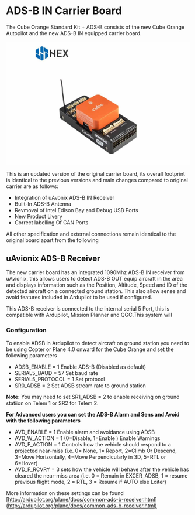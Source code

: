 # ADS-B IN Carrier Board

The Cube Orange Standard Kit + ADS-B consists of the new Cube Orange Autopilot and the new ADS-B IN equipped carrier board.

![](../.gitbook/assets/700x467xorange-cube-standard-adsb-03.jpg.pagespeed.ic.b76kbv8lhc.jpg)

This is an updated version of the original carrier board, its overall footprint is identical to the previous versions and main changes compared to original carrier are as follows:

* Integration of uAvonix ADS-B IN Receiver
* Built-In ADS-B Antenna 
* Revmoval of Intel Edison Bay and Debug USB Ports
* New Product Livery 
* Correct labelling Of CAN Ports 

All other specification and external connections remain identical to the original board apart from the following

## uAvionix ADS-B Receiver

The new carrier board has an integrated 1090Mhz ADS-B IN receiver from uAvionix, this allows users to detect ADS-B OUT equip aircraft in the area and displays information such as the Position, Altitude, Speed and ID of the detected aircraft on a connected ground station. This also allow sense and avoid features included in Ardupilot to be used if configured.

This ADS-B receiver is connected to the internal serial 5 Port, this is compatible with Ardupilot, Mission Planner and QGC.This system will

### Configuration

To enable ADSB in Ardupilot to detect aircraft on ground station you need to be using Copter or Plane 4.0 onward for the Cube Orange and set the following parameters

* ADSB\_ENABLE = 1 Enable ADS-B \(Disabled as default\)
* SERIAL5\_BAUD = 57 Set baud rate
* SERIAL5\_PROTOCOL = 1 Set protocol
* SR0\_ADSB = 2 Set ADSB stream rate to ground station

**Note:** You may need to set SR1\_ADSB = 2 to enable receiving on ground statiion on Telem 1 or SR2 for Telem 2.

**For Advanced users you can set the ADS-B Alarm and Sens and Avoid with the following parameters**

* AVD\_ENABLE = 1 Enable alarm and avoidance using ADSB
* AVD\_W\_ACTION = 1 \(0=Disable, 1=Enable  \) Enable Warnings 
* AVD\_F\_ACTION = 1 Controls how the vehicle should respond to a projected near-miss \(i.e. 0= None, 1= Report, 2=Climb Or Descend, 3=Move Horizontally, 4=Move Perpendicularly in 3D, 5=RTL or 6=Hover\)
* AVD\_F\_RCVRY = 3 sets how the vehicle will behave after the vehicle has cleared the near-miss area \(i.e. 0 = Remain in EXCER\_ADSB, 1 = resume previous flight mode, 2 = RTL, 3 = Resume if AUTO else Loiter\)

More information on these settings can be found [http://ardupilot.org/plane/docs/common-ads-b-receiver.html](http://ardupilot.org/plane/docs/common-ads-b-receiver.html)

